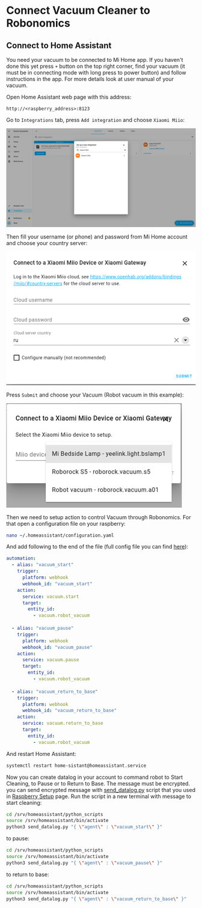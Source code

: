 # Connect Vacuum Cleaner to Robonomics

## Connect to Home Assistant

You need your vacuum to be connected to Mi Home app. If you haven't done this yet press `+` button on the top right corner, find your vacuum (it must be in connecting mode with long press to power button) and follow instructions in the app. For more details look at user manual of your vacuum.

Open Home Assistant web page with this address:
```
http://<raspberry_address>:8123
```

Go to `Integrations` tab, press `Add integration` and choose `Xiaomi Miio`:

![integration](media/integration.png)

Then fill your username (or phone) and password from Mi Home account and choose your country server:

![auth](media/auth.png)

Press `Submit` and choose your Vacuum (Robot vacuum in this example):

![vacuum](media/vacuum_int.png)

Then we need to setup action to control Vacuum through Robonomics. For that open a configuration file on your raspberry:

```bash
nano ~/.homeassistant/configuration.yaml
```

And add following to the end of the file (full config file you can find [here](configuration.yaml)):

```yaml
automation:
  - alias: "vacuum_start"
    trigger:
      platform: webhook
      webhook_id: "vacuum_start"
    action:
      service: vacuum.start
      target:
        entity_id:
          - vacuum.robot_vacuum

  - alias: "vacuum_pause"
    trigger:
      platform: webhook
      webhook_id: "vacuum_pause"
    action:
      service: vacuum.pause
      target:
        entity_id:
          - vacuum.robot_vacuum

  - alias: "vacuum_return_to_base"
    trigger:
      platform: webhook
      webhook_id: "vacuum_return_to_base"
    action:
      service: vacuum.return_to_base
      target:
        entity_id:
          - vacuum.robot_vacuum
```
And restart Home Assistant:
```bash
systemctl restart home-sistant@homeassistant.service
```

Now you can create datalog in your account to command robot to Start Cleaning, to Pause or to Return to Base. The message must be encrypted. you can send encrypted message with [send_datalog.py](scripts/send_datalog.py) script that you used in [Raspberry Setup](raspberry_setup.py) page.
Run the script in a new terminal with message to start cleaning:
```bash
cd /srv/homeassistant/python_scripts
source /srv/homeassistant/bin/activate
python3 send_datalog.py "{ \"agent\" : \"vacuum_start\" }"
```
to pause:
```bash
cd /srv/homeassistant/python_scripts
source /srv/homeassistant/bin/activate
python3 send_datalog.py "{ \"agent\" : \"vacuum_pause\" }"
```
to return to base:
```bash
cd /srv/homeassistant/python_scripts
source /srv/homeassistant/bin/activate
python3 send_datalog.py "{ \"agent\" : \"vacuum_return_to_base\" }"
```
